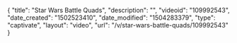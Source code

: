 {
    "title": "Star Wars Battle Quads",
    "description": "",
    "videoid": "109992543",
    "date_created": "1502523410",
    "date_modified": "1504283379",
    "type": "captivate",
    "layout": "video",
    "url": "\/v\/star-wars-battle-quads\/109992543"
}